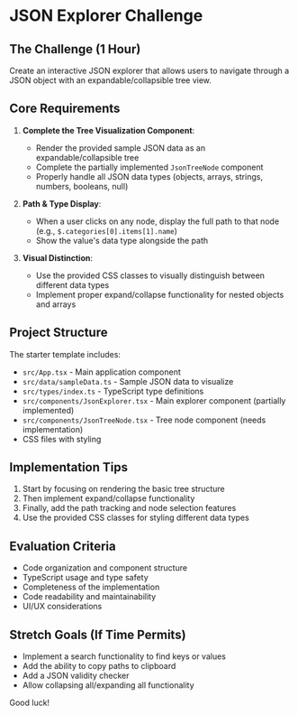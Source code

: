 # JSON Explorer Challenge

## The Challenge (1 Hour)

Create an interactive JSON explorer that allows users to navigate through a JSON object with an expandable/collapsible tree view.

## Core Requirements

1. **Complete the Tree Visualization Component**:

   - Render the provided sample JSON data as an expandable/collapsible tree
   - Complete the partially implemented `JsonTreeNode` component
   - Properly handle all JSON data types (objects, arrays, strings, numbers, booleans, null)

2. **Path & Type Display**:

   - When a user clicks on any node, display the full path to that node (e.g., `$.categories[0].items[1].name`)
   - Show the value's data type alongside the path

3. **Visual Distinction**:
   - Use the provided CSS classes to visually distinguish between different data types
   - Implement proper expand/collapse functionality for nested objects and arrays

## Project Structure

The starter template includes:

- `src/App.tsx` - Main application component
- `src/data/sampleData.ts` - Sample JSON data to visualize
- `src/types/index.ts` - TypeScript type definitions
- `src/components/JsonExplorer.tsx` - Main explorer component (partially implemented)
- `src/components/JsonTreeNode.tsx` - Tree node component (needs implementation)
- CSS files with styling

## Implementation Tips

1. Start by focusing on rendering the basic tree structure
2. Then implement expand/collapse functionality
3. Finally, add the path tracking and node selection features
4. Use the provided CSS classes for styling different data types

## Evaluation Criteria

- Code organization and component structure
- TypeScript usage and type safety
- Completeness of the implementation
- Code readability and maintainability
- UI/UX considerations

## Stretch Goals (If Time Permits)

- Implement a search functionality to find keys or values
- Add the ability to copy paths to clipboard
- Add a JSON validity checker
- Allow collapsing all/expanding all functionality

Good luck!
